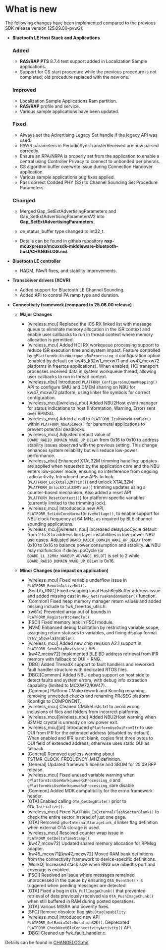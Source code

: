 # What is new

The following changes have been implemented compared to the previous SDK release version \(25.09.00-pvw2\).

-   **Bluetooth LE Host Stack and Applications**

    ### Added
    -   **RAS/RAP PTS** 8.7.4 test support added in Localization Sample applications.
    -   Support for CS start procedure while the previous procedure is not completed; old procedure replaced with the new one.

    ### Improved
    -   Localization Sample Applications Ram partition.
    -   **RAS/RAP** profile and service.
    -   Various sample applications have been updated.

    ### Fixed
    -   Always set the Advertising Legacy Set handle if the legacy API was used.
    -   PAWR parameters in PeriodicSyncTransferReceived are now parsed correctly.
    -   Ensure an RPA/NRPA is properly set from the application to enable a central using Controller Privacy to connect to unbonded peripherals.
    -   CS algorithm buffer overwrite issue during Connection Handover application.
    -   Various sample applications bug fixes applied.
    -   Pass correct Codded PHY (S2) to Channel Sounding Set Procedure Parameters.

    ### Changed
    -   Merged Gap_SetExtAdvertisingParameters and Gap_SetExtAdvertisingParametersV2 into **Gap_SetExtAdvertisingParameters**.
    -   ce_status_buffer type changed to int32_t.


    -   Details can be found in github repository **nxp-mcuxpresso/mcuxsdk-middleware-bluetooth-host/CHANGELOG.md**.

-   **Bluetooth LE controller**
    -   HADM, PAwR fixes, and stability improvements.

-   **Transceiver drivers (XCVR)**
    -   Added support for Bluetooth LE Channel Sounding.
    -   Added API to control PA ramp type and duration.

-   **Connectivity framework (compared to 25.06.00 release)**

    -   **Major Changes**
        - [wireless_mcu] Replaced the ICS RX linked list with message queue to eliminate memory allocation in the ISR context and enable user callbacks to run in thread context where memory allocation is permitted.
        - [wireless_mcu] Added HCI RX workqueue processing support to reduce ISR execution time and system impact. Feature controlled by `gPlatformHciUseWorkqueueRxProcessing_d` configuration option (enabled by default on kw45_k32w1_mcxw71 and kw47_mcxw72 platforms in freertos applications). When enabled, HCI transport processes received data in system workqueue thread, allowing user callbacks to run in thread context.
        - [wireless_nbu] Introduced `PLATFORM_ConfigureSmuDmemMapping()` API to configure SMU and DMEM sharing on NBU for kw47_mcxw72 platform, using linker file symbols for correct configuration.
        - [wireless_mcu][wireless_nbu] Added NBU2Host event manager for status indications to host (Information, Warning, Error) sent over RPMSG.
        - [wireless_mcu] Added a call to `PLATFORM_IcsRxWorkHandler()` within `PLATFORM_NbuApiReq()` for baremetal applications to prevent potential deadlocks.
        - [wireless_mcu] Adjusted default value of `BOARD_RADIO_DOMAIN_WAKE_UP_DELAY` from 0x16 to 0x10 to address stability issues observed with the previous setting. This change enhances system reliability but will reduce low-power performance.
        - [wireless_nbu] Enhanced XTAL32M trimming handling: updates are applied when requested by the application core and the NBU enters low-power mode, ensuring no interference from ongoing radio activity. Introduced new APIs to lock (`PLATFORM_LockXtal32MTrim()`) and unlock XTAL32M (`PLATFORM_UnlockXtal32MTrim()`) trimming updates using a counter-based mechanism. Also added a reset API (`PLATFORM_ResetContext()`) for platform-specific variables (currently limited to the trimming lock).
        - [wireless_mcu] Introduced a new API, `PLATFORM_SetLdoCoreNormalDriveVoltage()`, to enable support for NBU clock frequency at 64 MHz, as required by BLE channel sounding applications.
        - [wireless_mcu][wireless_nbu] Increased delayLpoCycle default from 2 to 3 to address link layer instabilities in low-power NBU use cases. Adjusted `BOARD_RADIO_DOMAIN_WAKE_UP_DELAY` from 0x10 to 0x16 to balance power consumption and stability. ⚠️ NBU may malfunction if delayLpoCycle (or `BOARD_LL_32MHz_WAKEUP_ADVANCE_HSLOT`) is set to 2 while `BOARD_RADIO_DOMAIN_WAKE_UP_DELAY` is 0x16.

    -   **Minor Changes (no impact on application)**
        - [wireless_mcu] Fixed variable underflow issue in `PLATFORM_RemoteActiveRel()`.
        - [SecLib_RNG] Fixed escaping local HashKeyBuffer address issue and added missing cast in `RNG_GetTrueRandomNumber()` function.
        - [Common] Fixed heap memory manager return values and added missing include to fwk_freertos_utils.h.
        - [rw61x] Prevented array out of bounds in `PLATFORM_RegisterRtcHandle()`.
        - [FSCI] Fixed memory leak in FSCI module.
        - [NVM] Enhanced debug facilitation by restricting variable scope, assigning return statuses to variables, and fixing display format in `NV_ShowFlashTable()`.
        - [wireless_mcu] Added new chip revision A2.1 support in `PLATFORM_SendChipRevision()` API.
        - [kw47_mcxw72] Implemented BLE BD address retrieval from IFR memory with fallback to OUI + RNG.
        - [DBG] Added ThreadX support to fault handlers and reworked fault handler structure with dedicated RTOS files.
        - [DBG][Common] Added NBU debug support on host side to detect faults and system errors, with debug info extraction capability (limited to MCXW72/KW47).
        - [Common] Platform CMake rework and Kconfig renaming, removing unneeded checks and renaming PRJSEG platform Kconfigs to COMPONENT.
        - [wireless_mcu] Cleaned CMakeLists.txt to avoid wrong inclusions of files and folders from incorrect platforms.
        - [wireless_mcu][wireless_nbu] Added NBU2Host warning when 32MHz crystal is unready on low power exit.
        - [wireless_mcu][ot] Introduced `gPlatformUseOuiFromIfr` to use OUI from IFR for the extended address (disabled by default). When enabled and IFR is not blank, copies first three bytes to OUI field of extended address, otherwise uses static OUI as fallback.
        - [General] Removed useless warning about TSTMR_CLOCK_FREQUENCY_MHZ definition.
        - [General] Updated framework license and SBOM for 25.09 RFP release.
        - [wireless_mcu] Fixed unused variable warning when `gPlatformIcsUseWorkqueueRxProcessing_d` and `gPlatformHciUseWorkqueueRxProcessing_d`are disable
        - [Common] Added MDK compatibility for the errno framework header.
        - [OTA] Enabled calling `OTA_GetImgState()` prior to `OTA_Initialize()`.
        - [wireless_mcu] Fixed `PLATFORM_IsExternalFlashSectorBlank()` to check the entire sector instead of just one page.
        - [OTA] Removed `gUseInternalStorageLink_d` linker flag definition when external OTA storage is used.
        - [wireless_mcu] Resolved counter wrap issue in `PLATFORM_GetDeltaTimeStamp()`.
        - [kw47_mcxw72] Updated shared memory allocation for RPMsg adapter.
        - [kw45_mcxw71][kw47_mcxw72] Moved RAM bank definitions from the connectivity framework to device-specific definitions.
        - [WorkQ] Increased stack size when RNG use mbedtls port and coverage is enabled.
        - [FSCI] Resolved an issue where messages remained unprocessed in the queue by ensuring `OSA_EventSet()` is triggered when pending messages are detected.
        - [OTA] Fixed a bug in `OTA_PullImageChunk()` that prevented retrieval of data previously received via `OTA_PushImageChunk()` when still buffered in RAM during posted operations.
        - [OTA] Various MISRA and coverity fixes.
        - [SFC] Remove obsolete flag `gNbuJtagCapability`.
        - [wireless_mcu] Introduced new API `PLATFORM_GetRadioIdleDuration32K()`. Deprecated `PLATFORM_CheckNextBleConnectivityActivity()` API.
        - [DBG] Cleaned up fwk_fault_handler.c.


Details can be found in [CHANGELOG.md](../../../../../../middleware/wireless/framework/CHANGELOG.md)

